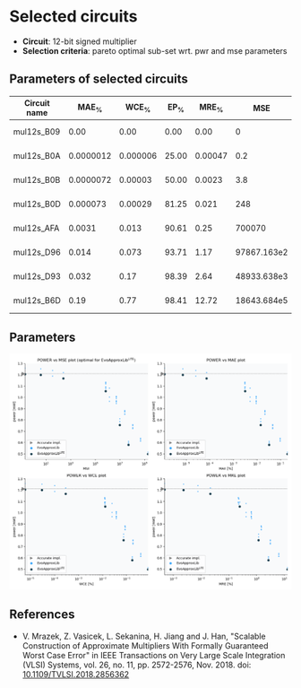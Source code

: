 
Selected circuits
===================
 - **Circuit**: 12-bit signed multiplier
 - **Selection criteria**: pareto optimal sub-set wrt. pwr and mse parameters

Parameters of selected circuits
----------------------------

| Circuit name | MAE<sub>%</sub> | WCE<sub>%</sub> | EP<sub>%</sub> | MRE<sub>%</sub> | MSE | Download |
| --- |  --- | --- | --- | --- | --- | --- | 
| mul12s_B09 | 0.00 | 0.00 | 0.00 | 0.00 | 0 |   [[Verilog<sub>PDK45</sub>](mul12s_B09_pdk45.v)] [[C](mul12s_B09.c)] |
| mul12s_B0A | 0.0000012 | 0.000006 | 25.00 | 0.00047 | 0.2 |   [[Verilog<sub>PDK45</sub>](mul12s_B0A_pdk45.v)] [[C](mul12s_B0A.c)] |
| mul12s_B0B | 0.0000072 | 0.00003 | 50.00 | 0.0023 | 3.8 |   [[Verilog<sub>PDK45</sub>](mul12s_B0B_pdk45.v)] [[C](mul12s_B0B.c)] |
| mul12s_B0D | 0.000073 | 0.00029 | 81.25 | 0.021 | 248 |   [[Verilog<sub>PDK45</sub>](mul12s_B0D_pdk45.v)] [[C](mul12s_B0D.c)] |
| mul12s_AFA | 0.0031 | 0.013 | 90.61 | 0.25 | 700070 |   [[Verilog<sub>PDK45</sub>](mul12s_AFA_pdk45.v)] [[C](mul12s_AFA.c)] |
| mul12s_D96 | 0.014 | 0.073 | 93.71 | 1.17 | 97867.163e2 |   [[Verilog<sub>PDK45</sub>](mul12s_D96_pdk45.v)] [[C](mul12s_D96.c)] |
| mul12s_D93 | 0.032 | 0.17 | 98.39 | 2.64 | 48933.638e3 |   [[Verilog<sub>PDK45</sub>](mul12s_D93_pdk45.v)] [[C](mul12s_D93.c)] |
| mul12s_B6D | 0.19 | 0.77 | 98.41 | 12.72 | 18643.684e5 |   [[Verilog<sub>PDK45</sub>](mul12s_B6D_pdk45.v)] [[C](mul12s_B6D.c)] |
    
Parameters
--------------
![Parameters figure](fig.png)

References
--------------
   - V. Mrazek, Z. Vasicek, L. Sekanina, H. Jiang and J. Han, "Scalable Construction of Approximate Multipliers With Formally Guaranteed Worst Case Error" in IEEE Transactions on Very Large Scale Integration (VLSI) Systems, vol. 26, no. 11, pp. 2572-2576, Nov. 2018. doi: [10.1109/TVLSI.2018.2856362](https://dx.doi.org/10.1109/TVLSI.2018.2856362)

             